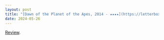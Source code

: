 ```yaml
---
layout: post
title: "[Dawn of the Planet of the Apes, 2014 - ★★★★](https://letterboxd.com/pavlesap/film/dawn-of-the-planet-of-the-apes/1/)"
date: 2024-05-26
---
```


[Review](https://letterboxd.com/pavlesap/film/dawn-of-the-planet-of-the-apes/1/).
